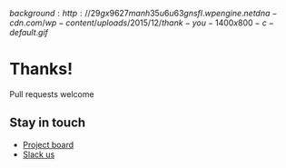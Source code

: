 $background:http://29gx9627manh35u6u63gnsfl.wpengine.netdna-cdn.com/wp-content/uploads/2015/12/thank-you-1400x800-c-default.gif$
# Thanks!
Pull requests welcome

## Stay in touch
- [Project board](https://github.com/UKHomeOffice/dq-aws-migration/projects/1)
- [Slack us](https://hodq.slack.com/messages/C7J2KDNT0)